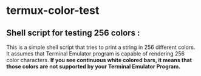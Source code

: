 # termux-color-test
<h2>Shell script for testing 256 colors :</h2>
This is a simple shell script that tries to print a string in 256 different colors.
It assumes that Terminal Emulator program is capable of rendering 256 color characters.
<h>
<b>If you see continuous white colored bars, it means that those colors are not supported by your Terminal Emulator Program.</b>

